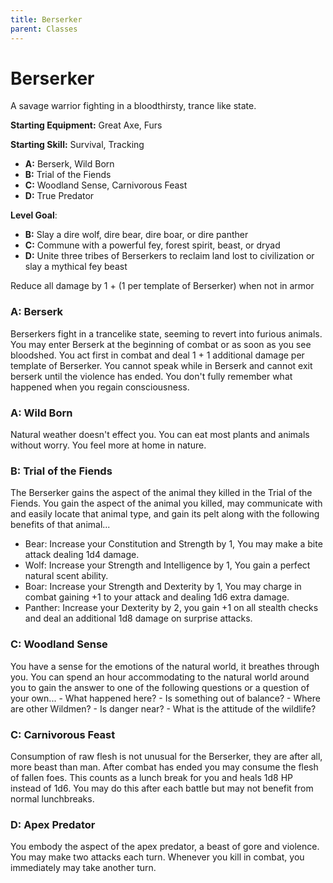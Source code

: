```yaml
---
title: Berserker
parent: Classes
---
```


# Berserker

A savage warrior fighting in a bloodthirsty, trance like state. 

**Starting Equipment:** Great Axe, Furs

**Starting Skill:** Survival, Tracking

+ **A:** Berserk, Wild Born
+ **B:** Trial of the Fiends
+ **C:** Woodland Sense, Carnivorous Feast
+ **D:** True Predator

**Level Goal**: 

+ **B:** Slay a dire wolf, dire bear, dire boar, or dire panther
+ **C:** Commune with a powerful fey, forest spirit, beast, or dryad
+ **D:** Unite three tribes of Berserkers to reclaim land lost to civilization
or slay a mythical fey beast

Reduce all damage by 1 + (1 per template of Berserker) when not in armor


### A:	Berserk
Berserkers fight in a trancelike state, seeming to revert into furious animals.
You may enter Berserk  at the beginning of combat or as soon as you see
bloodshed. You act first in combat and deal 1 + 1 additional damage per
template of Berserker. You cannot speak while in Berserk and cannot exit
berserk until the violence has ended. You don't fully remember what happened
when you regain consciousness.

### A:	Wild Born
Natural weather doesn't effect you. 
You can eat most plants and animals without worry. 
You feel more at home in nature. 

### B: Trial of the Fiends
The Berserker gains the aspect of the animal they killed in the Trial of the
Fiends. You gain the aspect of the animal you killed, may communicate with and
easily locate that animal type, and gain its pelt along with the following
benefits of that animal...
- Bear: Increase your Constitution and Strength by 1, You may make a bite attack dealing 1d4 damage.
- Wolf: Increase your Strength and Intelligence by 1, You gain a perfect natural scent ability.
- Boar: Increase your Strength and Dexterity by 1, You may charge in combat gaining +1 to your attack and dealing 1d6 extra damage.
- Panther: Increase your Dexterity by 2, you gain +1 on all stealth checks and deal an additional 1d8 damage on surprise attacks.

### C: Woodland Sense
You have a sense for the emotions of the natural world, it breathes through
you. You can spend an hour accommodating to the natural world around you to
gain the answer to one of the following questions or a question of your own...
	- What happened here?
	- Is something out of balance?
	- Where are other Wildmen?
	- Is danger near?
	- What is the attitude of the wildlife?

### C: Carnivorous Feast
Consumption of raw flesh is not unusual for the Berserker, they are after all,
more beast than man. After combat has ended you may consume the flesh of fallen
foes. This counts as a lunch break for you and heals 1d8 HP instead of 1d6. You
may do this after each battle but may not benefit from normal lunchbreaks. 

### D: Apex Predator
You embody the aspect of the apex predator, a beast of gore and violence. You
may make two attacks each turn. Whenever you kill in combat, you immediately
may take another turn.


